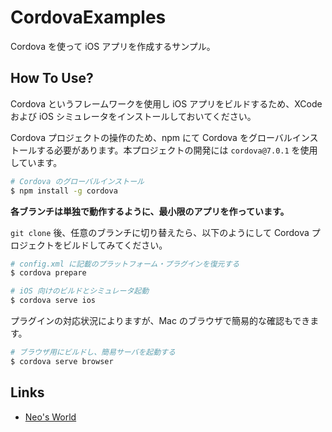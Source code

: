 # CordovaExamples

Cordova を使って iOS アプリを作成するサンプル。


## How To Use?

Cordova というフレームワークを使用し iOS アプリをビルドするため、XCode および iOS シミュレータをインストールしておいてください。

Cordova プロジェクトの操作のため、npm にて Cordova をグローバルインストールする必要があります。本プロジェクトの開発には `cordova@7.0.1` を使用しています。

```sh
# Cordova のグローバルインストール
$ npm install -g cordova
```

__各ブランチは単独で動作するように、最小限のアプリを作っています。__

`git clone` 後、任意のブランチに切り替えたら、以下のようにして Cordova プロジェクトをビルドしてみてください。

```sh
# config.xml に記載のプラットフォーム・プラグインを復元する
$ cordova prepare

# iOS 向けのビルドとシミュレータ起動
$ cordova serve ios
```

プラグインの対応状況によりますが、Mac のブラウザで簡易的な確認もできます。

```sh
# ブラウザ用にビルドし、簡易サーバを起動する
$ cordova serve browser
```


## Links

- [Neo's World](https://neos21.net/)
